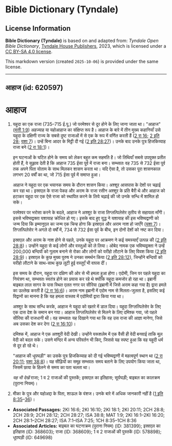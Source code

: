 # Bible Dictionary (Tyndale)

## License Information

**Bible Dictionary (Tyndale)** is based on and adapted from: _Tyndale Open Bible Dictionary_, [Tyndale House Publishers](https://tyndaleopenresources.com/), 2023, which is licensed under a [CC BY-SA 4.0 license](https://creativecommons.org/licenses/by-sa/4.0/legalcode.en).

This markdown version (created `2025-10-06`) is provided under the same license.



--------------------------------

## आहाज (id: 620597)

आहाज
====

1. यहूदा का एक राजा (735–715 ई.पू.) जो परमेश्वर से दूर होने के लिए जाना जाता था। "आहाज" ([मत्ती 1:9](https://ref.ly/Matt1:9)) अहज्याह या यहोआहाज का संक्षिप्त रूप है। आहाज के बारे में तीन मुख्य कहानियाँ उसे यहूदा के दक्षिणी राज्य के सबसे दुष्ट राजाओं में से एक के रूप में वर्णित करती हैं ([2 रा 16](https://ref.ly/2Kgs16:1-2Kgs16:20); [2 इति 28](https://ref.ly/2Chr28:1-2Chr28:27); [यशा 7](https://ref.ly/Isa7:1-Isa7:25))। उन्हें बिना आदर के मिट्टी दी गई ([2 इति 28:27](https://ref.ly/2Chr28:27))। उनके बाद उनके पुत्र हिजकिय्याह राजा बने ([2 रा 18:1](https://ref.ly/2Kgs18:1))।

    इन घटनाओं के घटित होने के समय को लेकर बहुत कम सहमति है। जो तिथियाँ सबसे उपयुक्त प्रतीत होती हैं, वे सुझाव देती है कि आहाज 735 ईसा पूर्व में राजा बना। सम्भवतः वह 735 से 732 ईसा पूर्व तक अपने पिता योताम के साथ मिलकर शासन करता था। यदि ऐसा है, तो उसका पूरा शासनकाल लगभग 20 वर्षों का था, जो 715 ईसा पूर्व में समाप्त हुआ।

    आहाज ने यहूदा पर एक भयानक समय के दौरान शासन किया। अश्शूर आसपास के देशों पर चढ़ाई कर रहा था। इस्राएल के राजा पेकह और अराम के राजा रसीन अश्शूर के प्रति बैरी थे और आहाज को हटाकर यहूदा पर एक ऐसे राजा को स्थापित करने के लिये चढ़ाई की जो उनके सन्धि में शामिल हो सके।

    परमेश्वर पर भरोसा करने के बदले, आहाज ने अश्शूर के राजा तिग्लत्पिलेसेर तृतीय से सहायता माँगी। इससे भविष्यद्वक्ता यशायाह क्रोधित हो गए। इसके बाद हुए युद्ध ने यशायाह की इस भविष्यद्वाणी को जन्म दिया कि इम्मानुएल का जन्म एक चिन्ह होगा कि इस्राएल और अराम नाश हो जाएँगे ([यशा 7](https://ref.ly/Isa7:1-Isa7:25))। तिग्लत्पिलेसेर ने अगले दो वर्षों में, 734 से 732 ईसा पूर्व के बीच, इन दोनों देशों को नष्ट कर दिया।

    इस्राएल और अराम के नाश होने से पहले, उनके यहूदा पर आक्रमण ने कई समस्याएँ उत्पन्न की ([2 इति 28:8](https://ref.ly/2Chr28:8))। उन्होंने यहूदा से कई लोगों और वस्तुओं को ले लिया। ओबेद नामक एक भविष्यद्वक्ता ने उन्हें 200,000 बन्दियों को गुलाम बनाने से रोका और लोगों को यरीहो लौटाने के लिए विवश किया ([2 इति 28:9](https://ref.ly/2Chr28:9))। इस्राएल के कुछ मुख्य पुरुष ने उनका समर्थन किया ([2 इति 28:12](https://ref.ly/2Chr28:12)), जिन्होंने बन्दियों को यरीहो लौटाने के साथ\-साथ कुछ लूटी हुई वस्तुएँ भी वापस दीं।

    इस समय के दौरान, यहूदा पर दक्षिण की ओर से भी हमला हुआ होगा। एदोमी, जिन पर पहले यहूदा का नियंत्रण था, सम्भवतः स्वतंत्र होने का प्रयास कर रहे थे क्योंकि यहूदा कमजोर हो रहा था। इब्रानी बाइबल लाल सागर के पास स्थित एलत नगर पर सीरिया (इब्रानी में जिसे अराम कहा गया है) द्वारा हमले का उल्लेख करती है ([2 रा 16:6](https://ref.ly/2Kgs16:6))। अराम नाम इब्रानी में एदोम नाम से मिलता\-जुलता है, इसलिए कई विद्वानों का मानना है कि यह हमला वास्तव में एदोमियों द्वारा किया गया था।

    अश्शूर के साथ सन्धि करके, आहाज ने यहूदा को खतरे में डाल दिया। यहूदा तिग्लत्पिलेसेर के लिए एक दास देश के समान बन गया। आहाज तिग्लत्पिलेसेर से मिलने के लिए दमिश्क गया, जो पहले सीरिया की राजधानी थी। वह सम्भवतः यह दिखाने गया था कि वह उस राजा की आज्ञा मानेगा, जिसे अब उसका देश कर देगा ([2 रा 16:10](https://ref.ly/2Kgs16:10))।

    दमिश्क में, आहाज ने एक अश्शूरी वेदी देखी। उन्होंने यरूशलेम में एक वैसी ही वेदी बनवाई ताकि मूल वेदी को बदल सके। उसने मन्दिर में अन्य परिवर्तन भी किए, जिससे यह स्पष्ट हुआ कि वह यहूदी धर्म से दूर हो रहे थे।

    "आहाज की धूपघड़ी" का उसके पुत्र हिजकिय्याह को दी गई भविष्यद्वाणी में महत्वपूर्ण स्थान था ([2 रा 20:11](https://ref.ly/2Kgs20:11); [यशा 38:8](https://ref.ly/Isa38:8))। यह सीढ़ियों का समूह सम्भवतः समय बताने के लिए उपयोग किया जाता था, जिसमें छाया के हिलने से समय का पता चलता था।

    *यह भी देखें* राजा; 1 व 2 राजाओं की पुस्तकें; इस्राएल का इतिहास; सूर्यघड़ी; बाइबल का कालक्रम (पुराना नियम)।

2. मीका के पुत्र और यहोअद्दा के पिता, शाऊल के वंशज। उनके बारे में अधिक जानकारी नहीं है ([1 इति 8:35](https://ref.ly/1Chr8:35-1Chr8:36)–[36](https://ref.ly/1Chr8:35-1Chr8:36))।

* **Associated Passages:** 2KI 16:6; 2KI 16:10; 2KI 18:1; 2KI 20:11; 2CH 28:8; 2CH 28:9; 2CH 28:12; 2CH 28:27; ISA 38:8; MAT 1:9; 2KI 16:1–2KI 16:20; 2CH 28:1–2CH 28:27; ISA 7:1–ISA 7:25; 1CH 8:35–1CH 8:36
* **Associated Articles:** बाइबल का घटनाक्रम (पुराना नियम) (ID: 381399); इस्राएल का इतिहास  (ID: 368603); राजा (ID: 368609); 1 व 2 राजाओं की पुस्तकें (ID: 578898); धूपघड़ी (ID: 649698)


